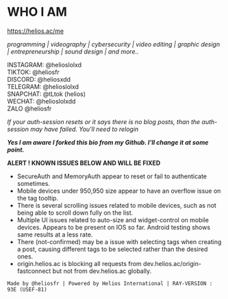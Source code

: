 # WHO I AM

https://helios.ac/me 

<i> programming | videography | cybersecurity | video editing | graphic design | entrepreneurship | sound design | and more.. </i>

INSTAGRAM: @helioslolxd <br>
TIKTOK: @heliosfr <br>
DISCORD: @heliosxdd <br>
TELEGRAM: @helioslolxd <br>
SNAPCHAT: @tLtok (helios) <br>
WECHAT: @helioslolxdd <br>
ZALO @heliosfr <br>

*If your auth-session resets or it says there is no blog posts, than the auth-session may have failed. You'll need to relogin*

***Yes I am aware I forked this bio from my Github. I'll change it at some point.***

**ALERT ! KNOWN ISSUES BELOW AND WILL BE FIXED**

 - SecureAuth and MemoryAuth appear to reset or fail to authenticate sometimes. 
 - Mobile devices under 950,950 size appear to have an overflow issue on the tag tooltip.
 - There is several scrolling issues related to mobile devices, such as not being able to scroll down fully on the list.
 - Multiple UI issues related to auto-size and widget-control on mobile devices. Appears to be present on IOS so far. Android testing shows same results at a less rate. 
 - There (not-confirmed) may be a issue with selecting tags when creating a post, causing different tags to be selected rather than the desired ones. 
 - origin.helios.ac is blocking all requests from dev.helios.ac/origin-fastconnect but not from dev.helios.ac globally. 
 
 

`Made by @heliosfr | Powered by Helios International | RAY-VERSION : 93E (USEF-81)`

